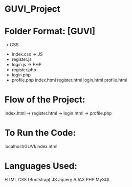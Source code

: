 # GUVI_Project

# Folder Format: [GUVI]
-> CSS
   - index.css
-> JS
   - register.js
   - login.js
-> PHP
   - register.php
   - login.php
   - profile.php
index.html
register.html
login.html
profile.html

# Flow of the Project:
index.html -> register.html -> login.html -> profile.php

# To Run the Code:
localhost/GUVI/index.html

# Languages Used:
HTML
CSS (Bootstrap)
JS
Jquery AJAX
PHP
MySQL
